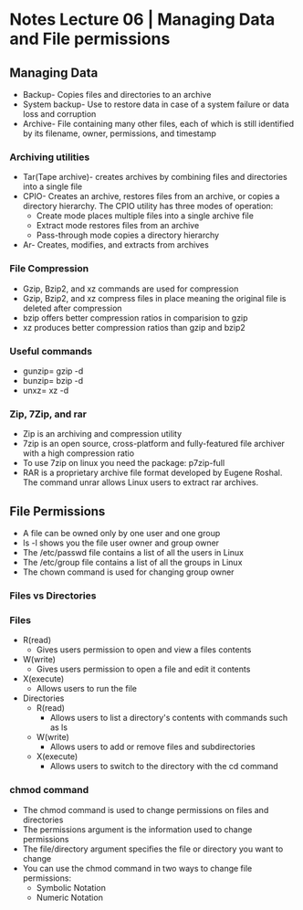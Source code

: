 # Notes Lecture 06 | Managing Data and File permissions
## Managing Data
* Backup- Copies files and directories to an archive 
* System backup- Use to restore data in case of a system failure or data loss and corruption
* Archive- File containing many other files, each of which is still identified by its filename, owner, permissions, and timestamp 
### Archiving utilities
* Tar(Tape archive)- creates archives by combining files and directories into a single file
* CPIO- Creates an archive, restores files from an archive, or copies a directory hierarchy. The CPIO utility has three modes of operation:
  * Create mode places multiple files into a single archive file
  * Extract mode restores files from an archive
  * Pass-through mode copies a directory hierarchy 
* Ar- Creates, modifies, and extracts from archives
### File Compression
* Gzip, Bzip2, and xz commands are used for compression
* Gzip, Bzip2, and xz compress files in place meaning the original file is deleted after compression
* bzip offers better compression ratios in comparision to gzip
* xz produces better compression ratios than gzip and bzip2
### Useful commands
* gunzip= gzip -d
* bunzip= bzip -d
* unxz= xz -d
### Zip, 7Zip, and rar
* Zip is an archiving and compression utility
* 7zip is an open source, cross-platform and fully-featured file archiver with a high compression ratio
* To use 7zip on linux you need the package: p7zip-full
* RAR is a proprietary archive file format developed by Eugene Roshal. The command unrar allows Linux users to extract rar archives.
## File Permissions
* A file can be owned only by one user and one group
* ls -l shows you the file user owner and group owner
* The /etc/passwd file contains a list of all the users in Linux
* The /etc/group file contains a list of all the groups in Linux
* The chown command is used for changing group owner
### Files vs Directories
### Files
* R(read)
  * Gives users permission to open and view a files contents
* W(write)
  * Gives users permission to open a file and edit it contents
* X(execute)
  * Allows users to run the file
* Directories
  * R(read)
    * Allows users to list a directory's contents with commands such as ls
  * W(write)
    * Allows users to add or remove files and subdirectories
  * X(execute)
    * Allows users to switch to the directory with the cd command
### chmod command
* The chmod command is used to change permissions on files and directories 
* The permissions argument is the information used to change permissions
* The file/directory argument specifies the file or directory you want to change
* You can use the chmod command in two ways to change file permissions:
  * Symbolic Notation 
  * Numeric Notation